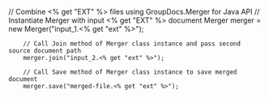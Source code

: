 // Combine <% get "EXT" %> files using GroupDocs.Merger for Java API
        // Instantiate Merger with input <% get "EXT" %> document
        Merger merger = new Merger("input_1.<% get "ext" %>");

        // Call Join method of Merger class instance and pass second source document path
        merger.join("input_2.<% get "ext" %>");
    
        // Call Save method of Merger class instance to save merged document
        merger.save("merged-file.<% get "ext" %>"); 